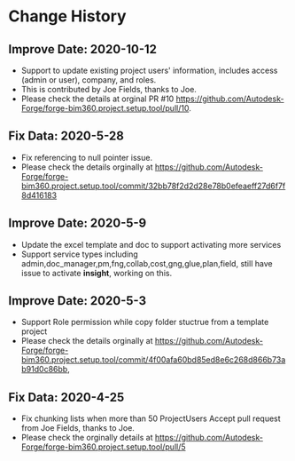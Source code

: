 # Change History
## Improve Date: 2020-10-12
- Support to update existing project users' information, includes access (admin or user), company, and roles.
- This is contributed by Joe Fields, thanks to Joe.
- Please check the details at orginal PR #10 https://github.com/Autodesk-Forge/forge-bim360.project.setup.tool/pull/10.

## Fix Data: 2020-5-28
- Fix referencing to null pointer issue.
- Please check the details orginally at https://github.com/Autodesk-Forge/forge-bim360.project.setup.tool/commit/32bb78f2d2d28e78b0efeaeff27d6f7f8d416183 

## Improve Date: 2020-5-9
- Update the excel template and doc to support activating more services
- Support service types including admin,doc_manager,pm,fng,collab,cost,gng,glue,plan,field, still have issue to activate **insight**, working on this.

## Improve Date: 2020-5-3
- Support Role permission while copy folder stuctrue from a template project
- Please check the details orginally at https://github.com/Autodesk-Forge/forge-bim360.project.setup.tool/commit/4f00afa60bd85ed8e6c268d866b73ab91d0c86bb, 

## Fix Data: 2020-4-25
- Fix chunking lists when more than 50 ProjectUsers
Accept pull request from Joe Fields, thanks to Joe.
- Please check the orginally details at https://github.com/Autodesk-Forge/forge-bim360.project.setup.tool/pull/5

